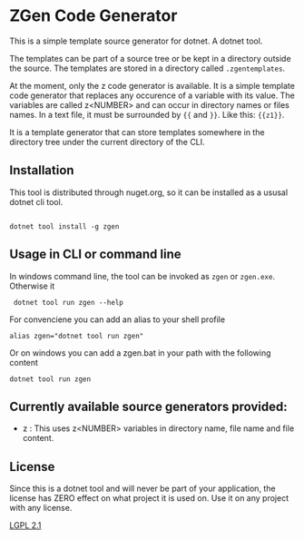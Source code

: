 # ZGen Code Generator

This is a simple template source generator for dotnet. A dotnet tool.

The templates can be part of a source tree or be kept in a directory outside the source.
The templates are stored in a directory called `.zgentemplates`.

At the moment, only the z code generator is available. It is a simple template code generator that replaces any occurence of a variable with its value.
The variables are called z&lt;NUMBER&gt; and can occur in directory names or files names.
In a text file, it must be surrounded by `{{` and `}}`. Like this: `{{z1}}`.

It is a template generator that can store templates somewhere in the directory tree under the current directory of the CLI.


## Installation

This tool is distributed through nuget.org, so it can be installed as a ususal dotnet cli tool.
```

dotnet tool install -g zgen

```
## Usage in CLI or command line

In windows command line, the tool can be invoked as `zgen` or `zgen.exe`.
Otherwise it 
```
 dotnet tool run zgen --help
```

For convenciene you can add an alias to your shell profile

```
alias zgen="dotnet tool run zgen"
```
Or on windows you can add a zgen.bat in your path with the following content

```
dotnet tool run zgen
```

## Currently available source generators provided:
- z : This uses z&lt;NUMBER&gt; variables in directory name, file name and file content.

## License

Since this is a dotnet tool and will never be part of your application, the license has ZERO effect on what project it is used on.
Use it on any project with any license.

[LGPL 2.1](https://www.gnu.org/licenses/old-licenses/lgpl-2.1.en.html)